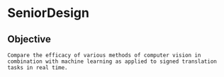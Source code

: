 # SeniorDesign

## Objective 
	Compare the efficacy of various methods of computer vision in combination with machine learning as applied to signed translation tasks in real time. 
